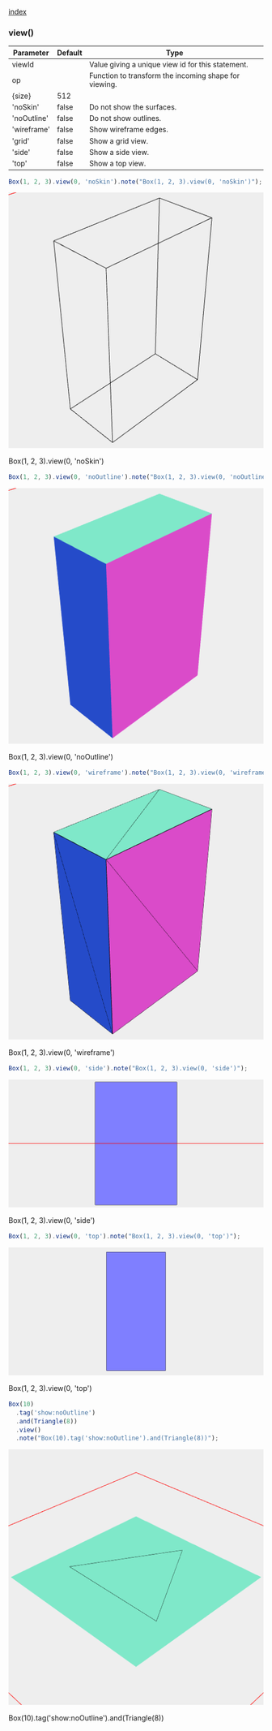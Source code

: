 [index](../../nb/api/index.md)
### view()
Parameter|Default|Type
---|---|---
viewId||Value giving a unique view id for this statement.
op||Function to transform the incoming shape for viewing.
{size}|512|
'noSkin'|false|Do not show the surfaces.
'noOutline'|false|Do not show outlines.
'wireframe'|false|Show wireframe edges.
'grid'|false|Show a grid view.
'side'|false|Show a side view.
'top'|false|Show a top view.

```JavaScript
Box(1, 2, 3).view(0, 'noSkin').note("Box(1, 2, 3).view(0, 'noSkin')");
```

![Image](view.md.$2.png)

Box(1, 2, 3).view(0, 'noSkin')

```JavaScript
Box(1, 2, 3).view(0, 'noOutline').note("Box(1, 2, 3).view(0, 'noOutline')");
```

![Image](view.md.$3.png)

Box(1, 2, 3).view(0, 'noOutline')

```JavaScript
Box(1, 2, 3).view(0, 'wireframe').note("Box(1, 2, 3).view(0, 'wireframe')");
```

![Image](view.md.$4.png)

Box(1, 2, 3).view(0, 'wireframe')

```JavaScript
Box(1, 2, 3).view(0, 'side').note("Box(1, 2, 3).view(0, 'side')");
```

![Image](view.md.$5.png)

Box(1, 2, 3).view(0, 'side')

```JavaScript
Box(1, 2, 3).view(0, 'top').note("Box(1, 2, 3).view(0, 'top')");
```

![Image](view.md.$6.png)

Box(1, 2, 3).view(0, 'top')

```JavaScript
Box(10)
  .tag('show:noOutline')
  .and(Triangle(8))
  .view()
  .note("Box(10).tag('show:noOutline').and(Triangle(8))");
```

![Image](view.md.$7.png)

Box(10).tag('show:noOutline').and(Triangle(8))
